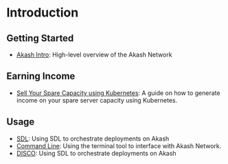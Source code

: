 # Introduction

## Getting Started

* [Akash Intro](overview/README.md): High-level overview of the Akash Network

## Earning Income

* [Sell Your Spare Capacity using Kubernetes](providers/kube/README.md): A guide on how to generate income on your spare server capacity using Kubernetes.

## Usage

* [SDL](sdl/README.md): Using SDL to orchestrate deployments on Akash
* [Command Line](usage/cli/): Using the terminal tool to interface with Akash Network.
* [DISCO](https://github.com/ovrclk/disco): Using SDL to orchestrate deployments on Akash

